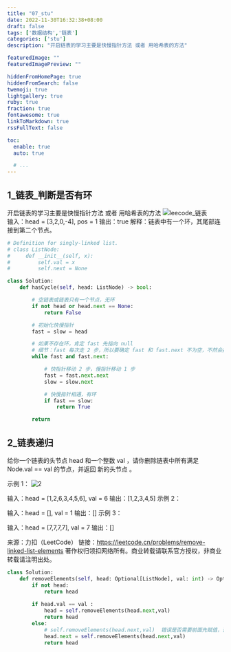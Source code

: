 ```yaml
---
title: "07_stu"
date: 2022-11-30T16:32:38+08:00
draft: false
tags: ['数据结构','链表']
categories: ['stu']
description: "开启链表的学习主要是快慢指针方法 或者 用哈希表的方法"

featuredImage: ""
featuredImagePreview: ""

hiddenFromHomePage: true
hiddenFromSearch: false
twemoji: true
lightgallery: true
ruby: true
fraction: true
fontawesome: true
linkToMarkdown: true
rssFullText: false

toc:
  enable: true
  auto: true

  # ...
---
```


<!--more-->
## 1_链表_判断是否有环
开启链表的学习主要是快慢指针方法 或者 用哈希表的方法
![leecode_链表](https://assets.leetcode-cn.com/aliyun-lc-upload/uploads/2018/12/07/circularlinkedlist.png "leecode_链表")  
输入：head = [3,2,0,-4], pos = 1
输出：true
解释：链表中有一个环，其尾部连接到第二个节点。
```python
# Definition for singly-linked list.
# class ListNode:
#     def __init__(self, x):
#         self.val = x
#         self.next = None

class Solution:
    def hasCycle(self, head: ListNode) -> bool:

        # 空链表或链表只有一个节点，无环
        if not head or head.next == None:
            return False

        # 初始化快慢指针
        fast = slow = head

        # 如果不存在环，肯定 fast 先指向 null
        # 细节：fast 每次走 2 步，所以要确定 fast 和 fast.next 不为空，不然会报执行出错。
        while fast and fast.next:

            # 快指针移动 2 步，慢指针移动 1 步
            fast = fast.next.next
            slow = slow.next

            # 快慢指针相遇，有环
            if fast == slow:
                return True

        return 
```
## 2_链表递归
给你一个链表的头节点 head 和一个整数 val ，请你删除链表中所有满足 Node.val == val 的节点，并返回 新的头节点 。
 

示例 1：
![2](https://assets.leetcode.com/uploads/2021/03/06/removelinked-list.jpg "链表删除")

输入：head = [1,2,6,3,4,5,6], val = 6
输出：[1,2,3,4,5]
示例 2：

输入：head = [], val = 1
输出：[]
示例 3：

输入：head = [7,7,7,7], val = 7
输出：[]

来源：力扣（LeetCode）
链接：https://leetcode.cn/problems/remove-linked-list-elements
著作权归领扣网络所有。商业转载请联系官方授权，非商业转载请注明出处。
```python
class Solution:
    def removeElements(self, head: Optional[ListNode], val: int) -> Optional[ListNode]:
        if not head:
            return head
        
        if head.val == val :
            head = self.removeElements(head.next,val)
            return head
        else:
            # self.removeElements(head.next,val)  错误是否需要前面先赋值，否则return的怎么返回 eg下方正确方式
            head.next = self.removeElements(head.next,val) 
            return head
```